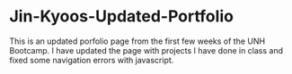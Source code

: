 # Jin-Kyoos-Updated-Portfolio
This is an updated porfolio page from the first few weeks of the UNH Bootcamp.
I have updated the page with projects I have done in class and fixed some navigation errors with javascript.